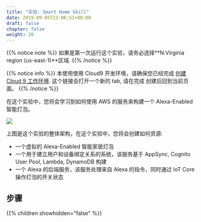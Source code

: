 ```yaml
---
title: "实验: Smart Home Skill"
date: 2019-09-05T23:06:51+08:00
draft: false
chapter: false
weight: 20
---
```


{{% notice note %}}
如果是第一次运行这个实验，请务必选择**N.Virginia region (us-east-1)**区域.
{{% /notice %}}

{{% notice info %}}
本使用使用 Cloud9 开发环境，请确保您已经完成
<a href="/zh/getting-started/create-cloud9-env/" target="_blank">创建 Cloud 9 工作环境</a>. 这个链接会打开一个新的 tab, 请在完成
创建后回到当前页面。
{{% /notice %}}

在这个实验中，您将会学习到如何使用 AWS 的服务来构建一个 Alexa-Enabled 智能灯泡。
    
![](/images/smart-home/alexa-workshop-arch.jpg)

上图是这个实验的整体架构，在这个实验中，您将会创建如何资源:

* 一个虚拟的 Alexa-Enabled 智能家居灯泡
* 一个用于建立用户和设备绑定关系的系统，该服务基于 AppSync, Cognito User Pool, Lambda, DynamoDB 构建
* 一个 Alexa 的后端服务，该服务处理来自 Alexa 的指令，同时通过 IoT Core 操作灯泡的开关状态

## 步骤

{{% children showhidden="false" %}}